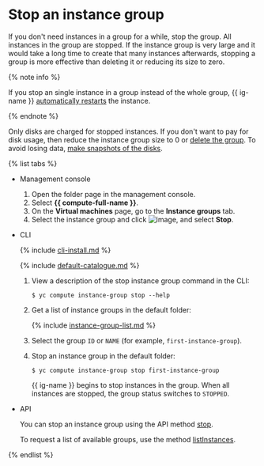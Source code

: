 # Stop an instance group

If you don't need instances in a group for a while, stop the group. All instances in the group are stopped. If the instance group is very large and it would take a long time to create that many instances afterwards, stopping a group is more effective than deleting it or reducing its size to zero.

{% note info %}

If you stop an single instance in a group instead of the whole group, {{ ig-name }} [automatically restarts](../../concepts/instance-groups/autohealing.md) the instance.

{% endnote %}

Only disks are charged for stopped instances. If you don't want to pay for disk usage, then reduce the instance group size to 0 or [delete the group](delete.md). To avoid losing data, [make snapshots of the disks](../disk-control/create-snapshot.md).

{% list tabs %}

- Management console
  1. Open the folder page in the management console.
  1. Select **{{ compute-full-name }}**.
  1. On the **Virtual machines** page, go to the **Instance groups** tab.
  1. Select the instance group and click ![image](../../../_assets/horizontal-ellipsis.svg), and select **Stop**.

- CLI

  {% include [cli-install.md](../../../_includes/cli-install.md) %}

  {% include [default-catalogue.md](../../../_includes/default-catalogue.md) %}

  1. View a description of the stop instance group command in the CLI:

     ```
     $ yc compute instance-group stop --help
     ```

  1. Get a list of instance groups in the default folder:

      {% include [instance-group-list.md](../../../_includes/instance-groups/instance-group-list.md) %}

  1. Select the group `ID` or `NAME` (for example, `first-instance-group`).

  1. Stop an instance group in the default folder:

      ```
      $ yc compute instance-group stop first-instance-group
      ```

     {{ ig-name }} begins to stop instances in the group. When all instances are stopped, the group status switches to `STOPPED`.

- API

  You can stop an instance group using the API method [stop](../../api-ref/InstanceGroup/stop.md).

  To request a list of available groups, use the method [listInstances](../../api-ref/InstanceGroup/listInstances.md).

{% endlist %}

